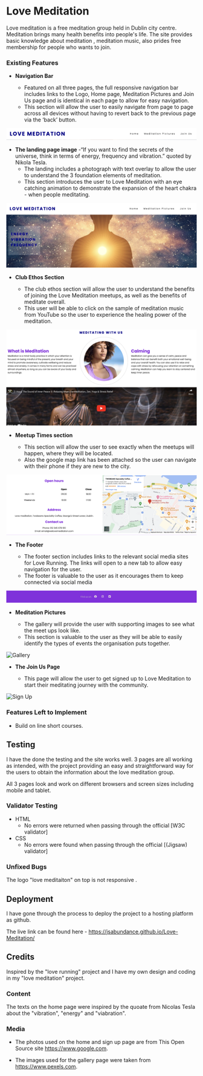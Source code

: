 # Love Meditation

Love meditation is a free meditation group held in Dublin city centre.
Meditation brings many health benefits into people's life. The site provides basic knowledge about meditation , meditation music, also prides free membership for people who wants to join.


### Existing Features

- __Navigation Bar__

  - Featured on all three pages, the full responsive navigation bar includes links to the Logo, Home page, Meditation Pictures and Join Us page and is identical in each page to allow for easy navigation.
  - This section will allow the user to easily navigate from page to page across all devices without having to revert back to the previous page via the ‘back’ button. 

![Nav Bar](https://github.com/JSABUNDANCE/Love-Meditation/blob/main/assets/media/Navigation%20Bar.png)

- __The landing page image__
  -“If you want to find the secrets of the universe, think in terms of energy, frequency and vibration.” quoted by Nikola Tesla.
  - The landing includes a photograph with text overlay to allow the user to understand the 3 foundation elements of meditation. 
  - This section introduces the user to Love Meditation with an eye catching animation to demonstrate the expansion of the heart chakra     - when people meditating.

![Landing Page](https://github.com/JSABUNDANCE/Love-Meditation/blob/main/assets/media/landing-image.png)

- __Club Ethos Section__

  - The club ethos section will allow the user to understand the benefits of joining the Love Meditation meetups, as well as the benefits of meditate overall. 
  - This user will be able to click on the sample of meditation music from YouTube so the user to experience the healing power of the meditation.

![Club Ethos](https://github.com/JSABUNDANCE/Love-Meditation/blob/main/assets/media/club%20ethos.png)

- __Meetup Times section__

  - This section will allow the user to see exactly when the meetups will happen, where they will be located. 
  - Also the google map link has been attached so the user can navigate with their phone if they are new to the city.

![Meetup Times](https://github.com/JSABUNDANCE/Love-Meditation/blob/main/assets/media/meetup-time-location.png)

- __The Footer__ 

  - The footer section includes links to the relevant social media sites for Love Running. The links will open to a new tab to allow easy navigation for the user. 
  - The footer is valuable to the user as it encourages them to keep connected via social media

![Footer](https://github.com/JSABUNDANCE/Love-Meditation/blob/main/assets/media/Footer.png)

- __Meditation Pictures__

  - The gallery will provide the user with supporting images to see what the meet ups look like. 
  - This section is valuable to the user as they will be able to easily identify the types of events the organisation puts together. 

![Gallery](https://github.com/JSABUNDANCE/Love-Meditation/blob/main/assets/media/meditation-pictures.png)

- __The Join Us Page__

  - This page will allow the user to get signed up to Love Meditation to start their meditating journey with the community. 

![Sign Up](https://github.com/JSABUNDANCE/Love-Meditation/blob/main/assets/media/join-us-page.png)



### Features Left to Implement

- Build on line short courses.

## Testing 

I have the done the testing and the site works well. 3 pages are all working as intended, with the project providing an easy and straightforward way for the users to obtain the information about the love meditation group.

All 3 pages look and work on different browsers and screen sizes including mobile and tablet.



### Validator Testing 

- HTML
  - No errors were returned when passing through the official [W3C validator]
- CSS
  - No errors were found when passing through the official [(Jigsaw) validator]

### Unfixed Bugs

The logo "love meditaiton" on top is not responsive . 

## Deployment

I have gone through the process to deploy the project to a hosting platform as github. 


The live link can be found here - https://jsabundance.github.io/Love-Meditation/

## Credits 

Inspired by the "love running" project and I have my own design and coding in my "love meditation" project.

### Content 

The texts on the home page were inspired by the quoate from Nicolas Tesla about the "vibration", "energy" and "viabration".

### Media

- The photos used on the home and sign up page are from This Open Source site https://www.google.com.

- The images used for the gallery page were taken from https://www.pexels.com.


